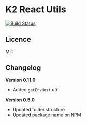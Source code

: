# K2 React Utils

[![Build Status](https://travis-ci.org/kareemkibue/k2-react-utils.svg?branch=master)](https://travis-ci.org/kareemkibue/k2-react-utils)

## Licence

MIT

## Changelog

**Version 0.11.0**

-   Added `getEnvHost` util

**Version 0.5.0**

-   Updated folder structure
-   Updated package name on NPM
